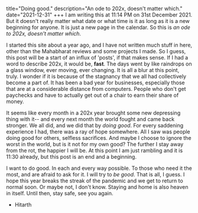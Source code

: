 title="Doing good."
description="An ode to 202x, doesn't matter which."
date="2021-12-31"
+++
I am writing this at 11:14 PM on 31st December 2021. But it doesn't really
matter what date or what time is it as long as it is a new beginning for
anyone. It is just a new page in the calendar. So this is _an ode to 202x,
doesn't matter which_.

I started this site about a year ago, and I have not written much stuff in
here, other than the Mahabharat reviews and some projects I made. So I guess,
this post will be a start of an influx of 'posts', if that makes sense. If I
had a word to describe 202x, it would be, **fast**. The days went by like
raindrops on a glass window, ever moving, ever changing. It is all a blur at
this point, truly. I wonder if it is because of the stagnancy that we all had
collectively become a part of. It has been a bad year for businesses,
especially those that are at a considerable distance from computers. People who
don't get paychecks and have to actually get out of a chair to earn their share
of money. 

It seems like every month in a 202x year brought some new depressing thing with
it-- and every next month the world fought and came back stronger. We all did,
and we did that by _doing good_. For every saddening experience I had, there
was a ray of hope somewhere. All I saw was people doing good for others,
selfless sacrifices. And maybe I choose to ignore the worst in the world, but
is it not for my own good? The further I stay away from the rot, the happier I
will be. At this point I am just rambling and it is 11:30 already, but this
post is an end and a beginning. 

I want to do good. In each and every way possible. To those who need it the
most, and are afraid to ask for it. I will try to _be good_. That is all, I
guess. I hope this year breaks the streak of the pandemic and we get to return
to normal soon. Or maybe not, I don't know. Staying and home is also heaven in
itself. Until then, stay safe, see you again.

- Hitarth

